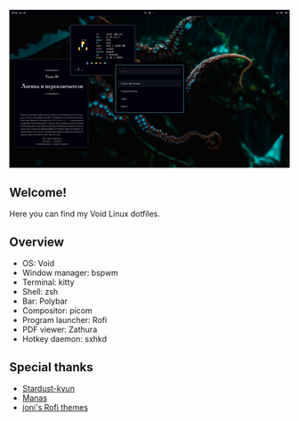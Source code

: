 ![](/.github/screenshot.png)

## Welcome!
Here you can find my Void Linux dotfiles.

## Overview
- OS: Void
- Window manager: bspwm
- Terminal: kitty
- Shell: zsh
- Bar: Polybar
- Compositor: picom
- Program launcher: Rofi
- PDF viewer: Zathura
- Hotkey daemon: sxhkd

## Special thanks
- [Stardust-kyun](https://github.com/stardust-kyun/dotfiles)
- [Manas](https://github.com/manas140/dotfiles)
- [joni's Rofi themes](https://github.com/joni84/rofi)
